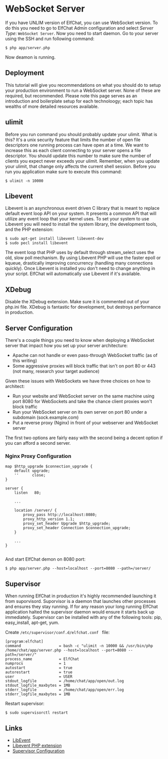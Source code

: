 # WebSocket Server
If you have UNLIM version of ElfChat, you can use WebSocket version. To do this you need to go to ElfChat Admin configuration and select *Server Type*: `WebSocket Server`. 
Now you need to start daemon. Go to your server using the SSH and run following command:
```
$ php app/server.php 
```

Now deamon is running.

## Deployment
This tutorial will give you recommendations on what you should do to setup your production environment to run a WebSocket server. None of these are required, but recommended. Please note this page serves as an introduction and boilerplate setup for each technoloogy; each topic has wealths of more detailed resources available.

## ulimit
Before you run command you should probably update your ulimit. What is this? It's a unix security feature that limits the number of open file descriptors one running process can have open at a time. We want to increase this as each client connecting to your server opens a file descriptor. You should update this number to make sure the number of clients you expect never exceeds your ulimit. Remember, when you update your ulimit, that change only affects the current shell session. Before you run you application make sure to execute this command:
```
$ ulimit -n 10000
```

## Libevent
Libevent is an asynchronous event driven C library that is meant to replace default event loop API on your system. It presents a common API that will utilize any event loop that your kernel uses. To set your system to use Libevent you will need to install the system library, the development tools, and the PHP extension:
```
$ sudo apt-get install libevent libevent-dev
$ sudo pecl install libevent
```
The event loop that PHP uses by default through stream_select uses the old, slow poll mechanism. By using Libevent PHP will use the faster epoll or kqueue, drastically improving concurrency (handling many connections quickly). Once Libevent is installed you don't need to change anything in your script. ElfChat will automatically use Libevent if it's available.

## XDebug
Disable the XDebug extension. Make sure it is commented out of your php.ini file. XDebug is fantastic for development, but destroys performance in production.

## Server Configuration
There's a couple things you need to know when deploying a WebSocket server that impact how you set up your server architecture:

* Apache can not handle or even pass-through WebSocket traffic (as of this writing)
* Some aggressive proxies will block traffic that isn't on port 80 or 443 (not many, research your target audience)

Given these issues with WebSockets we have three choices on how to architect:

* Run your website and WebSocket server on the same machine using port 8080 for WebSockets and take the chance client proxies won't block traffic
* Run your WebSocket server on its own server on port 80 under a subdomain (sock.example.com)
* Put a reverse proxy (Nginx) in front of your webserver and WebSocket server

The first two options are fairly easy with the second being a decent option if you can afford a second server. 

### Nginx Proxy Configuration

```
map $http_upgrade $connection_upgrade {
    default upgrade;
    ''      close;
}

server {
    listen   80;

    ...

    location /server/ {
        proxy_pass http://localhost:8080;
        proxy_http_version 1.1;
        proxy_set_header Upgrade $http_upgrade;
        proxy_set_header Connection $connection_upgrade;
    }

    ...
}
        
```

And start ElfChat demon on 8080 port:

```
$ php app/server.php --host=localhost --port=8080 --path=/server/
```


## Supervisor
When running ElfChat in production it's highly recommended launching it from suporvisord. Suporvisor is a daemon that launches other processes and ensures they stay running. If for any reason your long running ElfChat application halted the supervisor daemon would ensure it starts back up immediately. Supervisor can be installed with any of the following tools: pip, easy_install, apt-get, yum. 

Create `/etc/supervisor/conf.d/elfchat.conf ` file:

```
[program:elfchat]
command                 = bash -c "ulimit -n 10000 && /usr/bin/php /home/chat/app/server.php --host=localhost --port=8080 --path=/server/"
process_name            = ElfChat
numprocs                = 1
autostart               = true
autorestart             = true
user                    = USER
stdout_logfile          = /home/chat/app/open/out.log
stdout_logfile_maxbytes = 1MB
stderr_logfile          = /home/chat/app/open/err.log
stderr_logfile_maxbytes = 1MB
```

Restart supervisor:

```
$ sudo supervisorctl restart
```

## Links
* [LibEvent](http://libevent.org/)
* [Libevent PHP extension](http://pecl.php.net/package/libevent)
* [Supervisor Configuration](http://supervisord.org/configuration.html)
